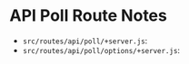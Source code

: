 # API Poll Route Notes

- `src/routes/api/poll/+server.js`:
- `src/routes/api/poll/options/+server.js`: 